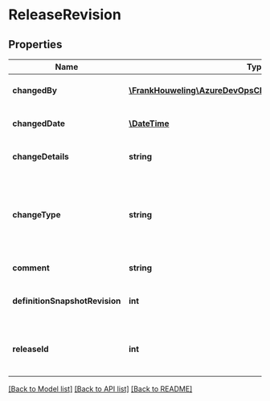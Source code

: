 # ReleaseRevision

## Properties
Name | Type | Description | Notes
------------ | ------------- | ------------- | -------------
**changedBy** | [**\FrankHouweling\AzureDevOpsClient\Release\Model\IdentityRef**](IdentityRef.md) | Gets or sets the identity who changed. | [optional] 
**changedDate** | [**\DateTime**](\DateTime.md) | Change date of the revision. | [optional] 
**changeDetails** | **string** | Change details of the revision. | [optional] 
**changeType** | **string** | Change details of the revision. Typically ChangeDetails values are Add and Update. | [optional] 
**comment** | **string** | Comment of the revision. | [optional] 
**definitionSnapshotRevision** | **int** | Release ID of which this revision belongs. | [optional] 
**releaseId** | **int** | Gets or sets the release ID of which this revision belongs. | [optional] 

[[Back to Model list]](../README.md#documentation-for-models) [[Back to API list]](../README.md#documentation-for-api-endpoints) [[Back to README]](../README.md)


